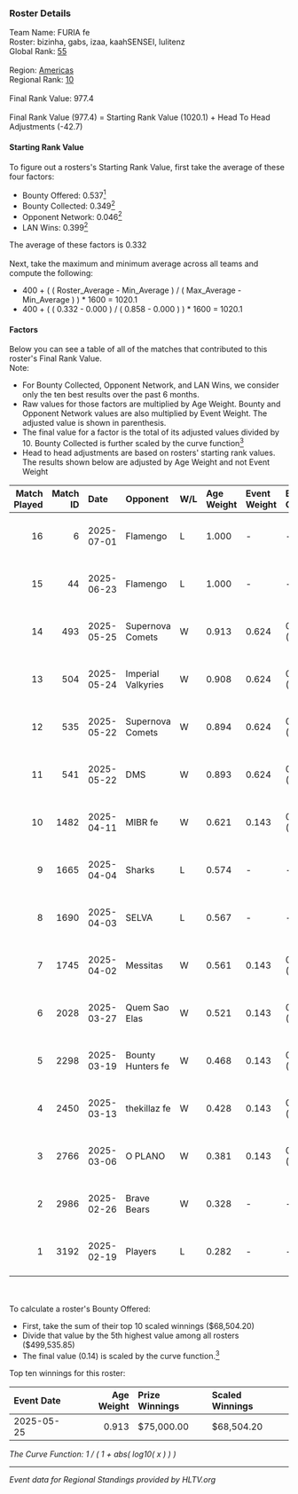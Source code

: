 ### Roster Details<br />
Team Name: FURIA fe<br />
Roster: bizinha, gabs, izaa, kaahSENSEI, lulitenz<br />
Global Rank: [55](../../standings_global_2025_07_07.md)<br />
<br />
Region: [Americas]( ../../standings_americas_2025_07_07.md)<br />
Regional Rank: [10]( ../../standings_americas_2025_07_07.md)<br />
<br />
Final Rank Value:  977.4<br />
<br />
Final Rank Value (977.4) = Starting Rank Value (1020.1) + Head To Head Adjustments (-42.7)<br />

#### Starting Rank Value<br />
To figure out a rosters's Starting Rank Value, first take the average of these four factors:<br />
- Bounty Offered: 0.537[<sup>1</sup>](#table2)
- Bounty Collected: 0.349[<sup>2</sup>](#table1)
- Opponent Network: 0.046[<sup>2</sup>](#table1)
- LAN Wins: 0.399[<sup>2</sup>](#table1)

The average of these factors is 0.332<br />
<br />
Next, take the maximum and minimum average across all teams and compute the following:<br />
- 400 + ( ( Roster_Average - Min_Average ) / ( Max_Average - Min_Average ) ) * 1600 = 1020.1
- 400 + ( ( 0.332 - 0.000 ) / ( 0.858 - 0.000 ) ) * 1600 = 1020.1


#### Factors<br />
Below you can see a table of all of the matches that contributed to this roster's Final Rank Value.<br />
Note:<br />

- For Bounty Collected, Opponent Network, and LAN Wins, we consider only the ten best results over the past 6 months.
- Raw values for those factors are multiplied by Age Weight. Bounty and Opponent Network values are also multiplied by Event Weight. The adjusted value is shown in parenthesis.
- The final value for a factor is the total of its adjusted values divided by 10. Bounty Collected is further scaled by the curve function[<sup>3</sup>](#curveFunction)
- Head to head adjustments are based on rosters' starting rank values. The results shown below are adjusted by Age Weight and not Event Weight
<span id="table1"></span><br />


| Match Played | Match ID | Date       | Opponent           | W/L | Age Weight | Event Weight | Bounty Collected | Opponent Network | LAN Wins  | H2H Adj. | Roster                                    |
| -: | -: | :- | :- | :- | :- | :- | :- | :- | :- | -: | :- |
|           16 |        6 | 2025-07-01 | Flamengo           | L   | 1.000      | -            | -                | -                | -         |   -23.16 | bizinha, gabs, izaa, kaahSENSEI, lulitenz |
|           15 |       44 | 2025-06-23 | Flamengo           | L   | 1.000      | -            | -                | -                | -         |   -24.80 | bizinha, gabs, izaa, kaahSENSEI, lulitenz |
|           14 |      493 | 2025-05-25 | Supernova Comets   | W   | 0.913      | 0.624        | 0.082 (0.047)    | 0.270 (0.154)    | 1 (0.913) |     8.55 | bizinha, gabs, izaa, kaahSENSEI, lulitenz |
|           13 |      504 | 2025-05-24 | Imperial Valkyries | W   | 0.908      | 0.624        | 0.057 (0.032)    | 0.149 (0.084)    | 1 (0.908) |     6.37 | bizinha, gabs, izaa, kaahSENSEI, lulitenz |
|           12 |      535 | 2025-05-22 | Supernova Comets   | W   | 0.894      | 0.624        | 0.082 (0.046)    | 0.270 (0.151)    | 1 (0.894) |     8.34 | bizinha, gabs, izaa, kaahSENSEI, lulitenz |
|           11 |      541 | 2025-05-22 | DMS                | W   | 0.893      | 0.624        | 0.015 (0.008)    | 0.063 (0.035)    | 1 (0.893) |     3.49 | bizinha, gabs, izaa, kaahSENSEI, lulitenz |
|           10 |     1482 | 2025-04-11 | MIBR fe            | W   | 0.621      | 0.143        | 0.015 (0.001)    | 0.119 (0.011)    | 0 (0.000) |     2.94 | bizinha, gabs, izaa, kaahSENSEI, lulitenz |
|            9 |     1665 | 2025-04-04 | Sharks             | L   | 0.574      | -            | -                | -                | -         |   -10.45 | bizinha, gabs, izaa, kaahSENSEI, lulitenz |
|            8 |     1690 | 2025-04-03 | SELVA              | L   | 0.567      | -            | -                | -                | -         |   -13.22 | bizinha, gabs, izaa, kaahSENSEI, lulitenz |
|            7 |     1745 | 2025-04-02 | Messitas           | W   | 0.561      | 0.143        | 0.001 (0.000)    | 0.019 (0.002)    | 0 (0.000) |     1.38 | bizinha, gabs, izaa, kaahSENSEI, lulitenz |
|            6 |     2028 | 2025-03-27 | Quem Sao Elas      | W   | 0.521      | 0.143        | 0.002 (0.000)    | 0.063 (0.005)    | 0 (0.000) |     1.53 | bizinha, gabs, izaa, kaahSENSEI, lulitenz |
|            5 |     2298 | 2025-03-19 | Bounty Hunters fe  | W   | 0.468      | 0.143        | 0.002 (0.000)    | 0.082 (0.006)    | 0 (0.000) |     1.23 | bizinha, gabs, izaa, kaahSENSEI, lulitenz |
|            4 |     2450 | 2025-03-13 | thekillaz fe       | W   | 0.428      | 0.143        | 0.001 (0.000)    | 0.066 (0.004)    | 0 (0.000) |     1.15 | bizinha, gabs, izaa, kaahSENSEI, lulitenz |
|            3 |     2766 | 2025-03-06 | O PLANO            | W   | 0.381      | 0.143        | 0.002 (0.000)    | 0.107 (0.006)    | 0 (0.000) |     1.16 | bizinha, gabs, izaa, kaahSENSEI, lulitenz |
|            2 |     2986 | 2025-02-26 | Brave Bears        | W   | 0.328      | -            | -                | -                | -         |     0.61 | bizinha, gabs, izaa, kaahSENSEI, lulitenz |
|            1 |     3192 | 2025-02-19 | Players            | L   | 0.282      | -            | -                | -                | -         |    -7.82 | bizinha, gabs, izaa, kaahSENSEI, lulitenz |

<br />
<span id="table2"></span><br />
To calculate a roster's Bounty Offered:<br />

- First, take the sum of their top 10 scaled winnings ($68,504.20)
- Divide that value by the 5th highest value among all rosters ($499,535.85)
- The final value (0.14) is scaled by the curve function.[<sup>3</sup>](#curveFunction)

Top ten winnings for this roster:<br />

| Event Date | Age Weight | Prize Winnings | Scaled Winnings |
| :- | -: | :- | :- |
| 2025-05-25 |      0.913 | $75,000.00     | $68,504.20      |


<span id="curveFunction"></span>_The Curve Function: 1 / ( 1 + abs( log10( x ) ) )_<br />

---
_Event data for Regional Standings provided by HLTV.org_<br />
